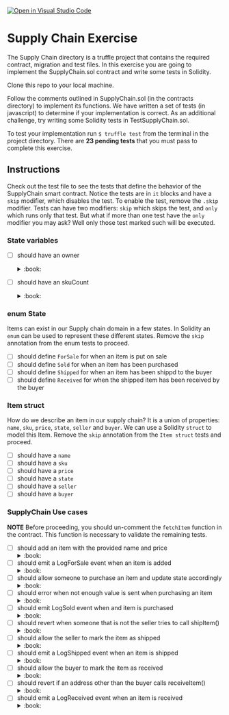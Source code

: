 [![Open in Visual Studio Code](https://classroom.github.com/assets/open-in-vscode-f059dc9a6f8d3a56e377f745f24479a46679e63a5d9fe6f495e02850cd0d8118.svg)](https://classroom.github.com/online_ide?assignment_repo_id=5767403&assignment_repo_type=AssignmentRepo)
# Supply Chain Exercise

The Supply Chain directory is a truffle project that contains the required
contract, migration and test files. In this exercise you are going to implement
the SupplyChain.sol contract and write some tests in Solidity.

Clone this repo to your local machine.

Follow the comments outlined in SupplyChain.sol (in the contracts directory) to
implement its functions. We have written a set of tests (in javascript) to
determine if your implementation is correct. As an additional challenge, try
writing some Solidity tests in TestSupplyChain.sol.

To test your implementation run `$ truffle test` from the terminal in the
project directory. There are **23 pending tests** that you must pass to complete
this exercise.

## Instructions

Check out the test file to see the tests that define the behavior of the
SupplyChain smart contract. Notice the tests are in `it` blocks and have a
`skip` modifier, which disables the test. To enable the test, remove the
`.skip` modifier. Tests can have two modifiers: `skip` which skips the test,
and `only` which runs only that test. But what if more than one test have the
`only` modifier you may ask? Well only those test marked such will be executed.

### State variables

  - [ ] should have an owner
    <details><summary>:book:</summary>

    The contract should have an owner, of type address that is public.
    **hint:** define a public variable `owner` of type address

    </details>

  - [ ] should have an skuCount
    <details><summary>:book:</summary>

    The contract will keep track of the
    [sku](https://en.wikipedia.org/wiki/Stock_keeping_unit)s in our supply
    chain. Each item for sale will have a unique sku number. 

    **hint**: define a public variable called `skuCounter` of type uint

    </details>

### enum State

Items can exist in our Supply chain domain in a few states. In Solidity an
`enum` can be used to represent these different states. Remove the `skip`
annotation from the enum tests to proceed.

  - [ ] should define `ForSale` for when an item is put on sale
  - [ ] should define `Sold` for when an item has been purchased
  - [ ] should define `Shipped` for when an item has been shippd to the buyer
  - [ ] should define `Received` for when the shipped item has been received by the buyer

### Item struct

How do we describe an item in our supply chain? It is a union of properties:
`name`, `sku`, `price`, `state`, `seller` and `buyer`. We can use a Solidity
`struct` to model this Item. Remove the `skip` annotation from the `Item
struct` tests and proceed.

  - [ ] should have a `name`
  - [ ] should have a `sku`
  - [ ] should have a `price`
  - [ ] should have a `state`
  - [ ] should have a `seller`
  - [ ] should have a `buyer`

### SupplyChain Use cases

**NOTE** Before proceeding, you should un-comment the  `fetchItem` function in the contract. This function is necessary to validate the remaining tests.

  - [ ] should add an item with the provided name and price
    <details><summary>:book:</summary>
    use case: As a seller, I want to add an item for sale. I should 
    </details>
  - [ ] should emit a LogForSale event when an item is added
    <details><summary>:book:</summary>
    use case: Whenever an item is added (placed for sale), the contract should
    emit a `LogForSale` event
    </details>
  - [ ] should allow someone to purchase an item and update state accordingly
    <details><summary>:book:</summary>
    use case: As a buyer, I want to purchase an item that is for sale.
    </details>
 - [ ] should error when not enough value is sent when purchasing an item
    <details><summary>:book:</summary>
    use case: A buyer will be notified when they do not have enough funds for the purchase
    </details>
  - [ ] should emit LogSold event when and item is purchased
    <details><summary>:book:</summary>
    use case: Whenever an item is bought (sold), the contract should emit a "LogSold" event
    </details>
  - [ ] should revert when someone that is not the seller tries to call shipItem()
    <details><summary>:book:</summary>
    use case: As a seller, only I can ship a bought item
    </details>
  - [ ] should allow the seller to mark the item as shipped
    <details><summary>:book:</summary>
    use case : Whenever an item is shipped, the seller should be able to mark the item as shipped
    </details>
  - [ ] should emit a LogShipped event when an item is shipped
    <details><summary>:book:</summary>
    use case: Whenever the item is shipped, the contract should emit a "LogShipped" event
    </details>
  - [ ] should allow the buyer to mark the item as received
    <details><summary>:book:</summary>
    use case: Whenever an item is recieved, the buyer should be able to mark the item as received
    </details>
  - [ ] should revert if an address other than the buyer calls receiveItem()
    <details><summary>:book:</summary>
    use case: As a buyer, only I can mark the item as received
    </details>
  - [ ] should emit a LogReceived event when an item is received
    <details><summary>:book:</summary>
    use case: Whenever an item is received, the contract should emit a "LogReceived" event
    </details>
